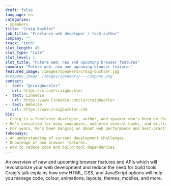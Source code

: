 ```yaml
---
draft: false
language: en
categories:
- speakers
title: "Craig Buckler"
job_title: "Freelance web developer / tech author"
company: ""
track: "tech"
slot_length: 45
slot_Type: "talk"
slot_level: 1
slot_title: "Future web: new and upcoming browser features"
summary: "Future web: new and upcoming browser features"
featured_image: /images/speakers/craig-buckler.jpg
#company_image: /images/speakers/---company.png
contact:
-  text: "@craigbuckler"
   url: https://x.com/craigbuckler
-  text: LinkedIn
   url: https://www.linkedin.com/in/craigbuckler
-  text: Website
   url: https://www.craigbuckler.com
bio:
- Craig is a freelance developer, author, and speaker who's been on the web since the early days (including IE1.0 - that's why he looks so old).
- He's consulted for many companies, authored several books, and written a few thousand tutorials for SitePoint, O'Reilly and others.
- For years, he's been banging on about web performance and best-practice techniques to anyone who will listen (and several who didn't want to).
takeaways:
- An understanding of current development challenges.
- Knowledge of new browser features.
- How to reduce code and build tool dependencies.
---
```


An overview of new and upcoming browser features and APIs which will revolutionize your web development and reduce the need for build tools. Craig's talk explains how new HTML, CSS, and JavaScript options will help you manage code, colour, animations, layouts, themes, mobiles, and more.